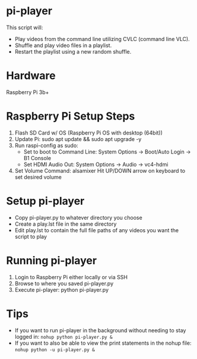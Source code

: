 # pi-player
This script will:
- Play videos from the command line utilizing CVLC (command line VLC).
- Shuffle and play video files in a playlist.
- Restart the playlist using a new random shuffle.

# Hardware
Raspberry Pi 3b+

# Raspberry Pi Setup Steps
1) Flash SD Card w/ OS (Raspberry Pi OS with desktop (64bit))
2) Update Pi: sudo apt update && sudo apt upgrade -y
3) Run raspi-config as sudo:
   - Set to boot to Command Line: System Options -> Boot/Auto Login -> B1 Console
   - Set HDMI Audio Out: System Options -> Audio -> vc4-hdmi
4) Set Volume
   Command: alsamixer
   Hit UP/DOWN arrow on keyboard to set desired volume

# Setup pi-player
- Copy pi-player.py to whatever directory you choose
- Create a play.lst file in the same directory
- Edit play.lst to contain the full file paths of any videos you want the script to play

# Running pi-player
1) Login to Raspberry Pi either locally or via SSH
2) Browse to where you saved pi-player.py
3) Execute pi-player: python pi-player.py

# Tips
- If you want to run pi-player in the background without needing to stay logged in: `nohup python pi-player.py &`
- If you want to also be able to view the print statements in the nohup file: `nohup python -u pi-player.py &`
